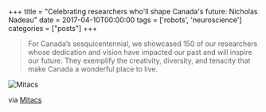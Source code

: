 +++
title = "Celebrating researchers who'll shape Canada's future: Nicholas Nadeau"
date = 2017-04-10T00:00:00
tags = ['robots', 'neuroscience']
categories = ["posts"]
+++


>For Canada’s sesquicentennial, we showcased 150 of our researchers whose dedication and vision have impacted our past and will inspire our future.
They exemplify the creativity, diversity, and tenacity that make Canada a wonderful place to live.

![Mitacs](/img/mitacs-150.jpg)

via [Mitacs](https://www.mitacs.ca/en/150-for-150#150-nicholas-nadeau)


